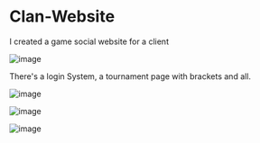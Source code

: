 # Clan-Website
I created a game social website for a client

![image](https://user-images.githubusercontent.com/58062082/131129107-6b0a9cbe-9fd7-4b20-a80d-0fe20171d089.png)

There's a login System, a tournament page with brackets and all.

![image](https://user-images.githubusercontent.com/58062082/131129179-91f0f603-8771-4018-a438-251c4ff3c123.png)

![image](https://user-images.githubusercontent.com/58062082/131129213-f04e1c0e-17b4-41ad-8e71-a5b239f16863.png)


![image](https://user-images.githubusercontent.com/58062082/131129234-3683be81-79da-4064-ab65-0a9aed2fef9a.png)
